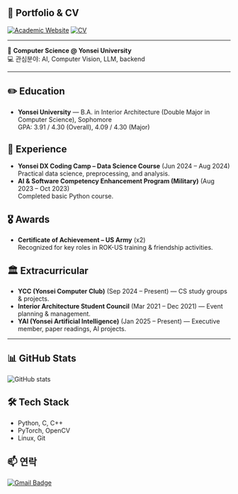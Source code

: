 ## 🔗 Portfolio & CV

[![Academic Website](https://img.shields.io/badge/Academic%20Website-0000FF?style=for-the-badge&logo=google-chrome&logoColor=white)](https://junhyeok101.github.io/)
[![CV](https://img.shields.io/badge/CV-800080?style=for-the-badge&logo=adobeacrobatreader&logoColor=white)](https://raw.githubusercontent.com/junhyeok101/junhyeok101/main/assets/cv.pdf)



---

🎯 **Computer Science @ Yonsei University**  
💻 관심분야: AI, Computer Vision, LLM, backend  

---
## ✏️ Education
- **Yonsei University** — B.A. in Interior Architecture (Double Major in Computer Science), Sophomore  
  GPA: 3.91 / 4.30 (Overall), 4.09 / 4.30 (Major)

## 💼 Experience
- **Yonsei DX Coding Camp – Data Science Course** (Jun 2024 – Aug 2024)  
  Practical data science, preprocessing, and analysis.
- **AI & Software Competency Enhancement Program (Military)** (Aug 2023 – Oct 2023)  
  Completed basic Python course.

## 🎖️ Awards
- **Certificate of Achievement – US Army** (x2)  
  Recognized for key roles in ROK-US training & friendship activities.

## 🏛️ Extracurricular
- **YCC (Yonsei Computer Club)** (Sep 2024 – Present) — CS study groups & projects.  
- **Interior Architecture Student Council** (Mar 2021 – Dec 2021) — Event planning & management.  
- **YAI (Yonsei Artificial Intelligence)** (Jan 2025 – Present) — Executive member, paper readings, AI projects.
---

## 📊 GitHub Stats
![GitHub stats](https://github-readme-stats.vercel.app/api?username=junhyeok101&show_icons=true&theme=radical)

## 🛠 Tech Stack
- Python, C, C++
- PyTorch, OpenCV
- Linux, Git

## 📫 연락
[![Gmail Badge](https://img.shields.io/badge/-Gmail-red?style=flat-square&logo=Gmail&logoColor=white&link=mailto:youremail@gmail.com)](mailto:youremail@gmail.com)
